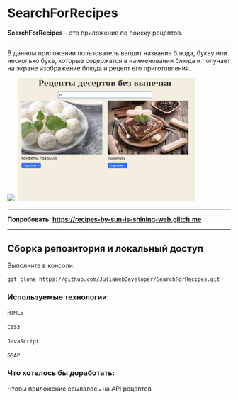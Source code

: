 # SearchForRecipes
**SearchForRecipes** - это приложение по поиску рецептов.
***
В данном приложении пользователь вводит название блюда, букву или несколько букв, которые содержатся в наименовании блюда и получает на экране изображение блюда и рецепт его приготовления.

<div>
  <img src=https://github.com/JuliaWebDeveloper/SearchForRecipes/blob/main/assets/recipeOne.png width="413"/>&nbsp;
  <img src=https://github.com/JuliaWebDeveloper/SearchForRecipes/blob/main/assets/recipeTwo.png width="400"/>&nbsp;
</div>

***
**Попробовать: https://recipes-by-sun-is-shining-web.glitch.me**
***

<h2>Сборка репозитория и локальный доступ</h2>
Выполните в консоли:


    git clone https://github.com/JuliaWebDeveloper/SearchForRecipes.git

<h3>Используемые технологии:</h3>
    
    HTML5

    CSS3

    JavaScript

    GSAP

<h3>Что хотелось бы доработать:</h3>    

Чтобы приложение ссылалось на API рецептов

